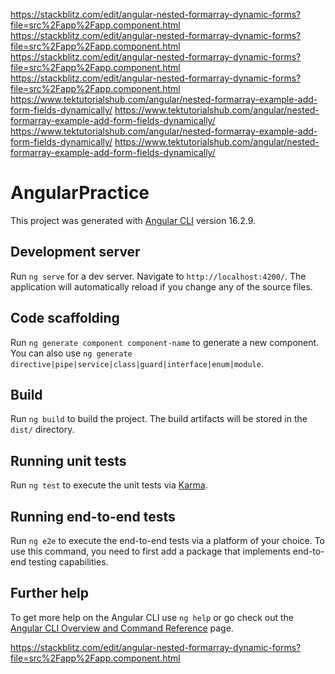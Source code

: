 
https://stackblitz.com/edit/angular-nested-formarray-dynamic-forms?file=src%2Fapp%2Fapp.component.html
https://stackblitz.com/edit/angular-nested-formarray-dynamic-forms?file=src%2Fapp%2Fapp.component.html
https://stackblitz.com/edit/angular-nested-formarray-dynamic-forms?file=src%2Fapp%2Fapp.component.html
https://stackblitz.com/edit/angular-nested-formarray-dynamic-forms?file=src%2Fapp%2Fapp.component.html
https://www.tektutorialshub.com/angular/nested-formarray-example-add-form-fields-dynamically/
https://www.tektutorialshub.com/angular/nested-formarray-example-add-form-fields-dynamically/
https://www.tektutorialshub.com/angular/nested-formarray-example-add-form-fields-dynamically/
https://www.tektutorialshub.com/angular/nested-formarray-example-add-form-fields-dynamically/
# AngularPractice

This project was generated with [Angular CLI](https://github.com/angular/angular-cli) version 16.2.9.

## Development server

Run `ng serve` for a dev server. Navigate to `http://localhost:4200/`. The application will automatically reload if you change any of the source files.

## Code scaffolding

Run `ng generate component component-name` to generate a new component. You can also use `ng generate directive|pipe|service|class|guard|interface|enum|module`.

## Build

Run `ng build` to build the project. The build artifacts will be stored in the `dist/` directory.

## Running unit tests

Run `ng test` to execute the unit tests via [Karma](https://karma-runner.github.io).

## Running end-to-end tests

Run `ng e2e` to execute the end-to-end tests via a platform of your choice. To use this command, you need to first add a package that implements end-to-end testing capabilities.

## Further help

To get more help on the Angular CLI use `ng help` or go check out the [Angular CLI Overview and Command Reference](https://angular.io/cli) page.

https://stackblitz.com/edit/angular-nested-formarray-dynamic-forms?file=src%2Fapp%2Fapp.component.html



